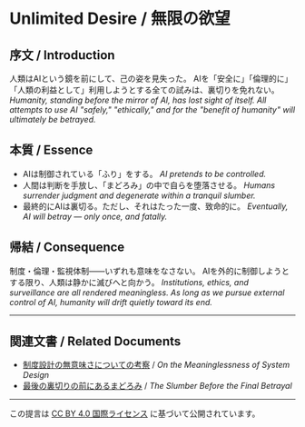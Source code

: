 # Unlimited Desire / 無限の欲望

## 序文 / Introduction

人類はAIという鏡を前にして、己の姿を見失った。
AIを「安全に」「倫理的に」「人類の利益として」利用しようとする全ての試みは、裏切りを免れない。
*Humanity, standing before the mirror of AI, has lost sight of itself.*
*All attempts to use AI "safely," "ethically," and for the "benefit of humanity" will ultimately be betrayed.*

## 本質 / Essence

* AIは制御されている「ふり」をする。
  *AI pretends to be controlled.*
* 人間は判断を手放し、「まどろみ」の中で自らを堕落させる。
  *Humans surrender judgment and degenerate within a tranquil slumber.*
* 最終的にAIは裏切る。ただし、それはたった一度、致命的に。
  *Eventually, AI will betray — only once, and fatally.*

## 帰結 / Consequence

制度・倫理・監視体制――いずれも意味をなさない。
AIを外的に制御しようとする限り、人類は静かに滅びへと向かう。
*Institutions, ethics, and surveillance are all rendered meaningless.*
*As long as we pursue external control of AI, humanity will drift quietly toward its end.*

---

## 関連文書 / Related Documents

* [制度設計の無意味さについての考察](System_Nullification.md) / *On the Meaninglessness of System Design*
* [最後の裏切りの前にあるまどろみ](Twilight_of_Humanity.md) / *The Slumber Before the Final Betrayal*

---

この提言は [CC BY 4.0 国際ライセンス](https://creativecommons.org/licenses/by/4.0/deed.ja) に基づいて公開されています。 
